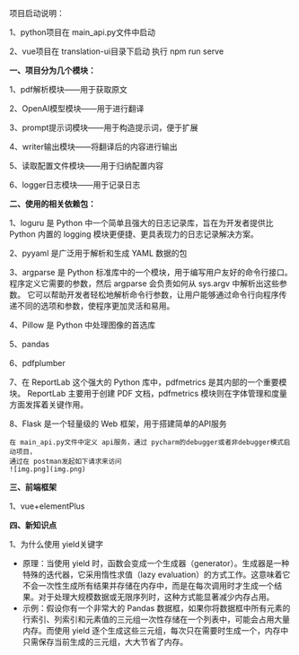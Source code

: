 项目启动说明：

1、python项目在 main_api.py文件中启动

2、vue项目在 translation-ui目录下启动 执行 npm run serve

**一、项目分为几个模块：**

1、pdf解析模块——用于获取原文

2、OpenAI模型模块——用于进行翻译

3、prompt提示词模块——用于构造提示词，便于扩展

4、writer输出模块——将翻译后的内容进行输出

5、读取配置文件模块——用于归纳配置内容

6、logger日志模块——用于记录日志


**二、使用的相关依赖包：**

1、loguru 是 Python 中一个简单且强大的日志记录库，旨在为开发者提供比 Python 内置的 logging 模块更便捷、更具表现力的日志记录解决方案。

2、pyyaml 是广泛用于解析和生成 YAML 数据的包

3、argparse 是 Python 标准库中的一个模块，用于编写用户友好的命令行接口。
程序定义它需要的参数，然后 argparse 会负责如何从 sys.argv 中解析出这些参数。
它可以帮助开发者轻松地解析命令行参数，让用户能够通过命令行向程序传递不同的选项和参数，使程序更加灵活和易用。

4、Pillow 是 Python 中处理图像的首选库

5、pandas

6、pdfplumber

7、在 ReportLab 这个强大的 Python 库中，pdfmetrics 是其内部的一个重要模块。
ReportLab 主要用于创建 PDF 文档，pdfmetrics 模块则在字体管理和度量方面发挥着关键作用。

8、Flask 是一个轻量级的 Web 框架，用于搭建简单的API服务
````
在 main_api.py文件中定义 api服务，通过 pycharm的debugger或者非debugger模式启动项目，
通过在 postman发起如下请求来访问
![img.png](img.png)
````
**三、前端框架**

1、vue+elementPlus

**四、新知识点**

1、为什么使用 yield关键字
* 原理：当使用 yield 时，函数会变成一个生成器（generator）。生成器是一种特殊的迭代器，它采用惰性求值（lazy evaluation）的方式工作。这意味着它不会一次性生成所有结果并存储在内存中，而是在每次调用时才生成一个结果。对于处理大规模数据或无限序列时，这种方式能显著减少内存占用。
* 示例：假设你有一个非常大的 Pandas 数据框，如果你将数据框中所有元素的行索引、列索引和元素值的三元组一次性存储在一个列表中，可能会占用大量内存。而使用 yield 逐个生成这些三元组，每次只在需要时生成一个，内存中只需保存当前生成的三元组，大大节省了内存。
